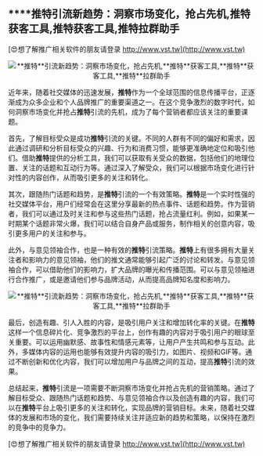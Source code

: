 ## ****推特**引流新趋势：洞察市场变化，抢占先机,**推特**获客工具,**推特**获客工具,**推特**拉群助手**

[😍想了解推广相关软件的朋友请登录 http://www.vst.tw](http://www.vst.tw)

 <center><img src="https://vst.tw/MP4/tuiguang/png/4.png" alt="**推特**引流新趋势：洞察市场变化，抢占先机,**推特**获客工具,**推特**获客工具,**推特**拉群助手"></center>

近年来，随着社交媒体的迅速发展，**推特**作为一个全球范围的信息传播平台，正逐渐成为众多企业和个人品牌推广的重要渠道之一。在这个竞争激烈的数字时代，如何洞察市场变化并抢占**推特**引流的先机，成为了每个营销者都应该关注的重要课题。

首先，了解目标受众是成功**推特**引流的关键。不同的人群有不同的偏好和需求，因此通过调研和分析目标受众的兴趣、行为和消费习惯，能够更准确地定位和吸引他们。借助**推特**提供的分析工具，我们可以获取有关受众的数据，包括他们的地理位置、关注的话题和互动行为等。通过深入了解受众，我们可以根据市场变化进行针对性的内容创作，从而吸引更多的关注和转化。

其次，跟随热门话题和趋势，是**推特**引流的一个有效策略。**推特**是一个实时性强的社交媒体平台，用户们经常会在这里分享最新的热点事件、话题和趋势。作为营销者，我们可以通过及时关注和参与这些热门话题，抢占流量红利。例如，如果某一时期某个话题非常火爆，我们可以结合自身产品或服务，制作相关的创意内容，吸引更多用户的关注和参与。

此外，与意见领袖合作，也是一种有效的**推特**引流策略。**推特**上有很多拥有大量关注者和影响力的意见领袖，他们的推文通常能够引起广泛的讨论和转发。与意见领袖合作，可以借助他们的影响力，扩大品牌的曝光和传播范围。可以与意见领袖进行合作推广，或是邀请他们参与品牌活动，从而提高品牌知名度和影响力。

 <center><img src="https://vst.tw/MP4/tuiguang/png/7.png" alt="**推特**引流新趋势：洞察市场变化，抢占先机,**推特**获客工具,**推特**获客工具,**推特**拉群助手"></center>

最后，创造有趣、引人入胜的内容，是吸引用户关注和增加转化率的关键。在**推特**这样一个信息碎片化、竞争激烈的平台上，创作有趣的内容对于吸引用户的眼球至关重要。可以运用幽默感、故事性和情感元素等，让用户产生共鸣和参与互动。此外，多媒体内容的运用也能够有效提升内容的吸引力，如图片、视频和GIF等。通过不断创新和优化内容，我们可以增加用户与品牌之间的互动，提高**推特**引流的效果。

总结起来，**推特**引流是一项需要不断洞察市场变化并抢占先机的营销策略。通过了解目标受众、跟随热门话题和趋势、与意见领袖合作以及创造有趣的内容，我们可以在**推特**平台上吸引更多的关注和转化，实现品牌的营销目标。未来，随着社交媒体的发展和市场的变化，我们需要持续关注并适应新的趋势和策略，以保持在激烈的竞争中的竞争力。

[😍想了解推广相关软件的朋友请登录 http://www.vst.tw](http://www.vst.tw)



